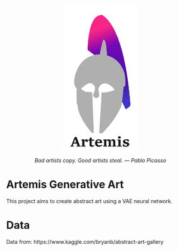 
<p align="center">
<img width="200" src="https://raw.githubusercontent.com/wisespira/Artemis-Generative-Art/master/logo.png">
 
</p>
<p align="center">
 <em>Bad artists copy. Good artists steal.
  —  Pablo Picasso</em>
</p>

<h1>Artemis Generative Art</h1>
This project aims to create abstract art using a VAE neural network.  
<h1>Data</h1>
Data from: https://www.kaggle.com/bryanb/abstract-art-gallery
